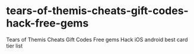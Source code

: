 # tears-of-themis-cheats-gift-codes-hack-free-gems
Tears of Themis Cheats Gift Codes Free gems Hack iOS android best card tier list
